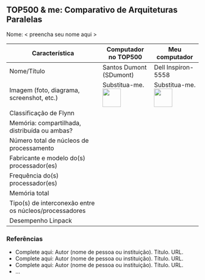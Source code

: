TOP500 & me: Comparativo de Arquiteturas Paralelas
--------------------------------------------------

Nome: < preencha seu nome aqui >

| Característica                                            | Computador no TOP500  | Meu computador  |
| --------------------------------------------------------- | --------------------- | --------------- |
| Nome/Título                                               |Santos Dumont (SDumont)|Dell Inspiron-5558|
| Imagem (foto, diagrama, screenshot, etc.)                 | Substitua-me. <img src="http://www.top500.org/static//images/Top500_logo.png" width="48"> | Substitua-me. <img src="http://www.top500.org/static//images/Top500_logo.png" width="48">|
| Classificação de Flynn                                    |                       |                 |
| Memória: compartilhada, distribuída ou ambas?             |                       |                 |
| Número total de núcleos de processamento                  |                       |                 |
| Fabricante e modelo do(s) processador(es)                 |                       |                 |
| Frequência do(s) processador(es)                          |                       |                 |
| Memória total                                             |                       |                 |
| Tipo(s) de interconexão entre os núcleos/processadores    |                       |                 |
| Desempenho Linpack                                        |                       |                 |

### Referências
- Complete aqui: Autor (nome de pessoa ou instituição). Título. URL.
- Complete aqui: Autor (nome de pessoa ou instituição). Título. URL.
- Complete aqui: Autor (nome de pessoa ou instituição). Título. URL.
- ...
